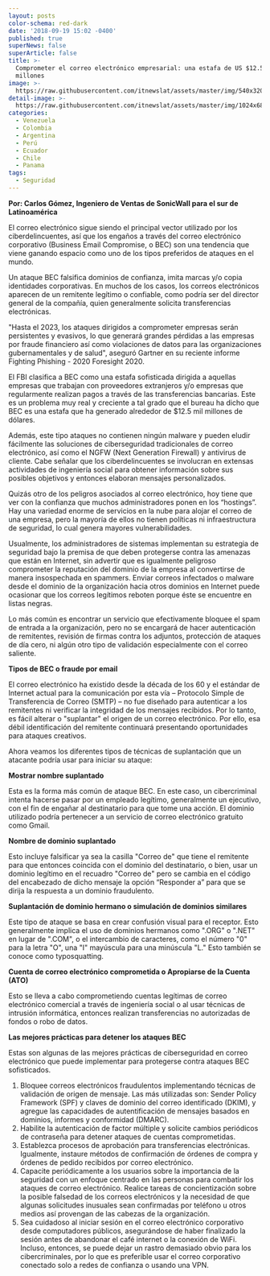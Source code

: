 ```yaml
---
layout: posts
color-schema: red-dark
date: '2018-09-19 15:02 -0400'
published: true
superNews: false
superArticle: false
title: >-
  Comprometer el correo electrónico empresarial: una estafa de US $12.5 mil
  millones
image: >-
  https://raw.githubusercontent.com/itnewslat/assets/master/img/540x320/Correo-Empresarial-p.jpg
detail-image: >-
  https://raw.githubusercontent.com/itnewslat/assets/master/img/1024x680/Correo-Empresarial-g.jpg
categories:
  - Venezuela
  - Colombia
  - Argentina
  - Perú
  - Ecuador
  - Chile
  - Panama
tags:
  - Seguridad
---
```


                                                                   
**Por: Carlos Gómez, Ingeniero de Ventas de SonicWall para el sur de Latinoamérica**

El correo electrónico sigue siendo el principal vector utilizado por los ciberdelincuentes, así que los engaños a través del correo electrónico corporativo (Business Email Compromise, o BEC) son una tendencia que viene ganando espacio como uno de los tipos preferidos de ataques en el mundo.

Un ataque BEC falsifica dominios de confianza, imita marcas y/o copia identidades corporativas. En muchos de los casos, los correos electrónicos aparecen de un remitente legítimo o confiable, como podría ser del director general de la compañía, quien generalmente solicita transferencias electrónicas.

"Hasta el 2023, los ataques dirigidos a comprometer empresas serán persistentes y evasivos, lo que generará grandes pérdidas a las empresas por fraude financiero así como violaciones de datos para las organizaciones gubernamentales y de salud", aseguró Gartner en su reciente informe Fighting Phishing - 2020 Foresight 2020.

El FBI clasifica a BEC como una estafa sofisticada dirigida a aquellas empresas que trabajan con proveedores extranjeros y/o empresas que regularmente realizan pagos a través de las transferencias bancarias. Este es un problema muy real y creciente a tal grado que el bureau ha dicho que BEC es una estafa que ha generado alrededor de $12.5 mil millones de dólares.

Además, este tipo ataques no contienen ningún malware y pueden eludir fácilmente las soluciones de ciberseguridad tradicionales de correo electrónico, así como el NGFW (Next Generation Firewall) y antivirus de cliente. Cabe señalar que los ciberdelincuentes se involucran en extensas actividades de ingeniería social para obtener información sobre sus posibles objetivos y entonces elaboran mensajes personalizados.

Quizás otro de los peligros asociados al correo electrónico, hoy tiene que ver con la confianza que muchos administradores ponen en los “hostings”. Hay una variedad enorme de servicios en la nube para alojar el correo de una empresa, pero la mayoría de ellos no tienen políticas ni infraestructura de seguridad, lo cual genera mayores vulnerabilidades.

Usualmente, los administradores de sistemas implementan su estrategia de seguridad bajo la premisa de que deben protegerse contra las amenazas que están en Internet, sin advertir que es igualmente peligroso comprometer la reputación del dominio de la empresa al convertirse de manera insospechada en spammers. Enviar correos infectados o malware desde el dominio de la organización hacia otros dominios en Internet puede ocasionar que los correos legítimos reboten porque éste se encuentre en listas negras.

Lo más común es encontrar un servicio que efectivamente bloquee el spam de entrada a la organización, pero no se encargará de hacer autenticación de remitentes, revisión de firmas contra los adjuntos, protección de ataques de día cero, ni algún otro tipo de validación especialmente con el correo saliente.

**Tipos de BEC o fraude por email**

El correo electrónico ha existido desde la década de los 60 y el estándar de Internet actual para la comunicación por esta vía – Protocolo Simple de Transferencia de Correo (SMTP) – no fue diseñado para autenticar a los remitentes ni verificar la integridad de los mensajes recibidos. Por lo tanto, es fácil alterar o "suplantar" el origen de un correo electrónico. Por ello, esa débil identificación del remitente continuará presentando oportunidades para ataques creativos.

Ahora veamos los diferentes tipos de técnicas de suplantación que un atacante podría usar para iniciar su ataque:

**Mostrar nombre suplantado**

Esta es la forma más común de ataque BEC. En este caso, un cibercriminal intenta hacerse pasar por un empleado legítimo, generalmente un ejecutivo, con el fin de engañar al destinatario para que tome una acción. El dominio utilizado podría pertenecer a un servicio de correo electrónico gratuito como Gmail.

**Nombre de dominio suplantado**

Esto incluye falsificar ya sea la casilla "Correo de" que tiene el remitente para que entonces coincida con el dominio del destinatario, o bien, usar un dominio legítimo en el recuadro "Correo de" pero se cambia en el código del encabezado de dicho mensaje la opción “Responder a” para que se dirija la respuesta a un dominio fraudulento.

**Suplantación de dominio hermano o simulación de dominios similares**

Este tipo de ataque se basa en crear confusión visual para el receptor. Esto generalmente implica el uso de dominios hermanos como ".ORG" o ".NET" en lugar de ".COM", o el intercambio de caracteres, como el número "0" para la letra "O", una "I" mayúscula para una minúscula "L." Esto también se conoce como typosquatting.

**Cuenta de correo electrónico comprometida o Apropiarse de la Cuenta (ATO)**

Esto se lleva a cabo comprometiendo cuentas legítimas de correo electrónico comercial a través de ingeniería social o al usar técnicas de intrusión informática, entonces realizan transferencias no autorizadas de fondos o robo de datos.

**Las mejores prácticas para detener los ataques BEC**

Estas son algunas de las mejores prácticas de ciberseguridad en correo electrónico que puede implementar para protegerse contra ataques BEC sofisticados.

1. Bloquee correos electrónicos fraudulentos implementando técnicas de validación de origen de mensaje. Las más utilizadas son: Sender Policy Framework (SPF) y claves de dominio del correo identificado (DKIM), y agregue las capacidades de autentificación de mensajes basados en dominios, informes y conformidad (DMARC).
2. Habilite la autenticación de factor múltiple y solicite cambios periódicos de contraseña para detener ataques de cuentas comprometidas.
3. Establezca procesos de aprobación para transferencias electrónicas. Igualmente, instaure métodos de confirmación de órdenes de compra y órdenes de pedido recibidos por correo electrónico.
4. Capacite periódicamente a los usuarios sobre la importancia de la seguridad con un enfoque centrado en las personas para combatir los ataques de correo electrónico. Realice tareas de concientización sobre la posible falsedad de los correos electrónicos y la necesidad de que algunas solicitudes inusuales sean confirmadas por teléfono u otros medios así provengan de las cabezas de la organización.
5. Sea cuidadoso al iniciar sesión en el correo electrónico corporativo desde computadores públicos, asegurándose de haber finalizado la sesión antes de abandonar el café internet o la conexión de WiFi. Incluso, entonces, se puede dejar un rastro demasiado obvio para los cibercriminales, por lo que es preferible usar el correo corporativo conectado solo a redes de confianza o usando una VPN.